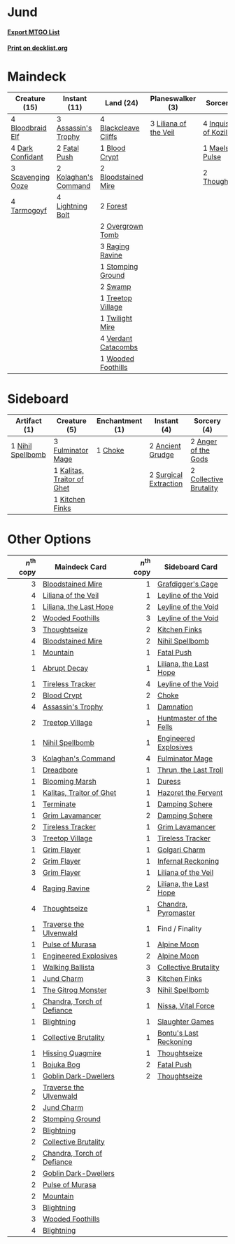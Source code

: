 # Jund

#### [Export MTGO List](../collection/Jund/Jund.txt)
#### [Print on decklist.org](http://decklist.org/?deckmain=3%09Assassin's%20Trophy%0A4%09Blackcleave%20Cliffs%0A1%09Blood%20Crypt%0A4%09Bloodbraid%20Elf%0A2%09Bloodstained%20Mire%0A4%09Dark%20Confidant%0A2%09Fatal%20Push%0A2%09Forest%0A4%09Inquisition%20of%20Kozilek%0A2%09Kolaghan's%20Command%0A4%09Lightning%20Bolt%0A3%09Liliana%20of%20the%20Veil%0A1%09Maelstrom%20Pulse%0A2%09Overgrown%20Tomb%0A3%09Raging%20Ravine%0A3%09Scavenging%20Ooze%0A1%09Stomping%20Ground%0A2%09Swamp%0A4%09Tarmogoyf%0A2%09Thoughtseize%0A1%09Treetop%20Village%0A1%09Twilight%20Mire%0A4%09Verdant%20Catacombs%0A1%09Wooded%20Foothills&deckside=2%09Ancient%20Grudge%0A2%09Anger%20of%20the%20Gods%0A1%09Choke%0A2%09Collective%20Brutality%0A3%09Fulminator%20Mage%0A1%09Kalitas,%20Traitor%20of%20Ghet%0A1%09Kitchen%20Finks%0A1%09Nihil%20Spellbomb%0A2%09Surgical%20Extraction)
# Maindeck

|                                       Creature (15)                                        |                                         Instant (11)                                          |                                           Land (24)                                           |                                        Planeswalker (3)                                        |                                            Sorcery (7)                                            |
|--------------------------------------------------------------------------------------------|-----------------------------------------------------------------------------------------------|-----------------------------------------------------------------------------------------------|------------------------------------------------------------------------------------------------|---------------------------------------------------------------------------------------------------|
|4 [Bloodbraid Elf](http://gatherer.wizards.com/Pages/Card/Details.aspx?multiverseid=423509) |3 [Assassin's Trophy](http://gatherer.wizards.com/Pages/Card/Details.aspx?multiverseid=452902) |4 [Blackcleave Cliffs](http://gatherer.wizards.com/Pages/Card/Details.aspx?multiverseid=209401)|3 [Liliana of the Veil](http://gatherer.wizards.com/Pages/Card/Details.aspx?multiverseid=425901)|4 [Inquisition of Kozilek](http://gatherer.wizards.com/Pages/Card/Details.aspx?multiverseid=425900)|
|4 [Dark Confidant](http://gatherer.wizards.com/Pages/Card/Details.aspx?multiverseid=370413) |2 [Fatal Push](http://gatherer.wizards.com/Pages/Card/Details.aspx?multiverseid=423724)        |1 [Blood Crypt](http://gatherer.wizards.com/Pages/Card/Details.aspx?multiverseid=405093)       |                                                                                                |1 [Maelstrom Pulse](http://gatherer.wizards.com/Pages/Card/Details.aspx?multiverseid=370521)       |
|3 [Scavenging Ooze](http://gatherer.wizards.com/Pages/Card/Details.aspx?multiverseid=425959)|2 [Kolaghan's Command](http://gatherer.wizards.com/Pages/Card/Details.aspx?multiverseid=394613)|2 [Bloodstained Mire](http://gatherer.wizards.com/Pages/Card/Details.aspx?multiverseid=405094) |                                                                                                |2 [Thoughtseize](http://gatherer.wizards.com/Pages/Card/Details.aspx?multiverseid=438676)          |
|4 [Tarmogoyf](http://gatherer.wizards.com/Pages/Card/Details.aspx?multiverseid=370404)      |4 [Lightning Bolt](http://gatherer.wizards.com/Pages/Card/Details.aspx?multiverseid=234704)    |2 [Forest](http://gatherer.wizards.com/Pages/Card/Details.aspx?multiverseid=439605)            |                                                                                                |                                                                                                   |
|                                                                                            |                                                                                               |2 [Overgrown Tomb](http://gatherer.wizards.com/Pages/Card/Details.aspx?multiverseid=405103)    |                                                                                                |                                                                                                   |
|                                                                                            |                                                                                               |3 [Raging Ravine](http://gatherer.wizards.com/Pages/Card/Details.aspx?multiverseid=177583)     |                                                                                                |                                                                                                   |
|                                                                                            |                                                                                               |1 [Stomping Ground](http://gatherer.wizards.com/Pages/Card/Details.aspx?multiverseid=405110)   |                                                                                                |                                                                                                   |
|                                                                                            |                                                                                               |2 [Swamp](http://gatherer.wizards.com/Pages/Card/Details.aspx?multiverseid=439603)             |                                                                                                |                                                                                                   |
|                                                                                            |                                                                                               |1 [Treetop Village](http://gatherer.wizards.com/Pages/Card/Details.aspx?multiverseid=442766)   |                                                                                                |                                                                                                   |
|                                                                                            |                                                                                               |1 [Twilight Mire](http://gatherer.wizards.com/Pages/Card/Details.aspx?multiverseid=442237)     |                                                                                                |                                                                                                   |
|                                                                                            |                                                                                               |4 [Verdant Catacombs](http://gatherer.wizards.com/Pages/Card/Details.aspx?multiverseid=426074) |                                                                                                |                                                                                                   |
|                                                                                            |                                                                                               |1 [Wooded Foothills](http://gatherer.wizards.com/Pages/Card/Details.aspx?multiverseid=405116)  |                                                                                                |                                                                                                   |


# Sideboard

|                                        Artifact (1)                                        |                                            Creature (5)                                             |                                 Enchantment (1)                                  |                                          Instant (4)                                           |                                           Sorcery (4)                                           |
|--------------------------------------------------------------------------------------------|-----------------------------------------------------------------------------------------------------|----------------------------------------------------------------------------------|------------------------------------------------------------------------------------------------|-------------------------------------------------------------------------------------------------|
|1 [Nihil Spellbomb](http://gatherer.wizards.com/Pages/Card/Details.aspx?multiverseid=442215)|3 [Fulminator Mage](http://gatherer.wizards.com/Pages/Card/Details.aspx?multiverseid=397686)         |1 [Choke](http://gatherer.wizards.com/Pages/Card/Details.aspx?multiverseid=430685)|2 [Ancient Grudge](http://gatherer.wizards.com/Pages/Card/Details.aspx?multiverseid=425913)     |2 [Anger of the Gods](http://gatherer.wizards.com/Pages/Card/Details.aspx?multiverseid=438682)   |
|                                                                                            |1 [Kalitas, Traitor of Ghet](http://gatherer.wizards.com/Pages/Card/Details.aspx?multiverseid=407596)|                                                                                  |2 [Surgical Extraction](http://gatherer.wizards.com/Pages/Card/Details.aspx?multiverseid=397706)|2 [Collective Brutality](http://gatherer.wizards.com/Pages/Card/Details.aspx?multiverseid=414380)|
|                                                                                            |1 [Kitchen Finks](http://gatherer.wizards.com/Pages/Card/Details.aspx?multiverseid=370458)           |                                                                                  |                                                                                                |                                                                                                 |


# Other Options

|*n*<sup>th</sup> copy|                                            Maindeck Card                                            |*n*<sup>th</sup> copy|                                          Sideboard Card                                          |
|--------------------:|-----------------------------------------------------------------------------------------------------|--------------------:|--------------------------------------------------------------------------------------------------|
|                    3|[Bloodstained Mire](http://gatherer.wizards.com/Pages/Card/Details.aspx?multiverseid=405094)         |                    1|[Grafdigger's Cage](http://gatherer.wizards.com/Pages/Card/Details.aspx?multiverseid=426046)      |
|                    4|[Liliana of the Veil](http://gatherer.wizards.com/Pages/Card/Details.aspx?multiverseid=425901)       |                    1|[Leyline of the Void](http://gatherer.wizards.com/Pages/Card/Details.aspx?multiverseid=205013)    |
|                    1|[Liliana, the Last Hope](http://gatherer.wizards.com/Pages/Card/Details.aspx?multiverseid=414388)    |                    2|[Leyline of the Void](http://gatherer.wizards.com/Pages/Card/Details.aspx?multiverseid=205013)    |
|                    2|[Wooded Foothills](http://gatherer.wizards.com/Pages/Card/Details.aspx?multiverseid=405116)          |                    3|[Leyline of the Void](http://gatherer.wizards.com/Pages/Card/Details.aspx?multiverseid=205013)    |
|                    3|[Thoughtseize](http://gatherer.wizards.com/Pages/Card/Details.aspx?multiverseid=438676)              |                    2|[Kitchen Finks](http://gatherer.wizards.com/Pages/Card/Details.aspx?multiverseid=370458)          |
|                    4|[Bloodstained Mire](http://gatherer.wizards.com/Pages/Card/Details.aspx?multiverseid=405094)         |                    2|[Nihil Spellbomb](http://gatherer.wizards.com/Pages/Card/Details.aspx?multiverseid=442215)        |
|                    1|[Mountain](http://gatherer.wizards.com/Pages/Card/Details.aspx?multiverseid=439604)                  |                    1|[Fatal Push](http://gatherer.wizards.com/Pages/Card/Details.aspx?multiverseid=423724)             |
|                    1|[Abrupt Decay](http://gatherer.wizards.com/Pages/Card/Details.aspx?multiverseid=425971)              |                    1|[Liliana, the Last Hope](http://gatherer.wizards.com/Pages/Card/Details.aspx?multiverseid=414388) |
|                    1|[Tireless Tracker](http://gatherer.wizards.com/Pages/Card/Details.aspx?multiverseid=409997)          |                    4|[Leyline of the Void](http://gatherer.wizards.com/Pages/Card/Details.aspx?multiverseid=205013)    |
|                    2|[Blood Crypt](http://gatherer.wizards.com/Pages/Card/Details.aspx?multiverseid=405093)               |                    2|[Choke](http://gatherer.wizards.com/Pages/Card/Details.aspx?multiverseid=430685)                  |
|                    4|[Assassin's Trophy](http://gatherer.wizards.com/Pages/Card/Details.aspx?multiverseid=452902)         |                    1|[Damnation](http://gatherer.wizards.com/Pages/Card/Details.aspx?multiverseid=425888)              |
|                    2|[Treetop Village](http://gatherer.wizards.com/Pages/Card/Details.aspx?multiverseid=442766)           |                    1|[Huntmaster of the Fells](http://gatherer.wizards.com/Pages/Card/Details.aspx?multiverseid=439333)|
|                    1|[Nihil Spellbomb](http://gatherer.wizards.com/Pages/Card/Details.aspx?multiverseid=442215)           |                    1|[Engineered Explosives](http://gatherer.wizards.com/Pages/Card/Details.aspx?multiverseid=370549)  |
|                    3|[Kolaghan's Command](http://gatherer.wizards.com/Pages/Card/Details.aspx?multiverseid=394613)        |                    4|[Fulminator Mage](http://gatherer.wizards.com/Pages/Card/Details.aspx?multiverseid=397686)        |
|                    1|[Dreadbore](http://gatherer.wizards.com/Pages/Card/Details.aspx?multiverseid=430622)                 |                    1|[Thrun, the Last Troll](http://gatherer.wizards.com/Pages/Card/Details.aspx?multiverseid=214050)  |
|                    1|[Blooming Marsh](http://gatherer.wizards.com/Pages/Card/Details.aspx?multiverseid=417816)            |                    1|[Duress](http://gatherer.wizards.com/Pages/Card/Details.aspx?multiverseid=270465)                 |
|                    1|[Kalitas, Traitor of Ghet](http://gatherer.wizards.com/Pages/Card/Details.aspx?multiverseid=407596)  |                    1|[Hazoret the Fervent](http://gatherer.wizards.com/Pages/Card/Details.aspx?multiverseid=429886)    |
|                    1|[Terminate](http://gatherer.wizards.com/Pages/Card/Details.aspx?multiverseid=426019)                 |                    1|[Damping Sphere](http://gatherer.wizards.com/Pages/Card/Details.aspx?multiverseid=443101)         |
|                    1|[Grim Lavamancer](http://gatherer.wizards.com/Pages/Card/Details.aspx?multiverseid=234706)           |                    2|[Damping Sphere](http://gatherer.wizards.com/Pages/Card/Details.aspx?multiverseid=443101)         |
|                    2|[Tireless Tracker](http://gatherer.wizards.com/Pages/Card/Details.aspx?multiverseid=409997)          |                    1|[Grim Lavamancer](http://gatherer.wizards.com/Pages/Card/Details.aspx?multiverseid=234706)        |
|                    3|[Treetop Village](http://gatherer.wizards.com/Pages/Card/Details.aspx?multiverseid=442766)           |                    1|[Tireless Tracker](http://gatherer.wizards.com/Pages/Card/Details.aspx?multiverseid=409997)       |
|                    1|[Grim Flayer](http://gatherer.wizards.com/Pages/Card/Details.aspx?multiverseid=414489)               |                    1|[Golgari Charm](http://gatherer.wizards.com/Pages/Card/Details.aspx?multiverseid=430396)          |
|                    2|[Grim Flayer](http://gatherer.wizards.com/Pages/Card/Details.aspx?multiverseid=414489)               |                    1|[Infernal Reckoning](http://gatherer.wizards.com/Pages/Card/Details.aspx?multiverseid=447238)     |
|                    3|[Grim Flayer](http://gatherer.wizards.com/Pages/Card/Details.aspx?multiverseid=414489)               |                    1|[Liliana of the Veil](http://gatherer.wizards.com/Pages/Card/Details.aspx?multiverseid=425901)    |
|                    4|[Raging Ravine](http://gatherer.wizards.com/Pages/Card/Details.aspx?multiverseid=177583)             |                    2|[Liliana, the Last Hope](http://gatherer.wizards.com/Pages/Card/Details.aspx?multiverseid=414388) |
|                    4|[Thoughtseize](http://gatherer.wizards.com/Pages/Card/Details.aspx?multiverseid=438676)              |                    1|[Chandra, Pyromaster](http://gatherer.wizards.com/Pages/Card/Details.aspx?multiverseid=430581)    |
|                    1|[Traverse the Ulvenwald](http://gatherer.wizards.com/Pages/Card/Details.aspx?multiverseid=409998)    |                    1|Find / Finality                                                                                   |
|                    1|[Pulse of Murasa](http://gatherer.wizards.com/Pages/Card/Details.aspx?multiverseid=407651)           |                    1|[Alpine Moon](http://gatherer.wizards.com/Pages/Card/Details.aspx?multiverseid=447264)            |
|                    1|[Engineered Explosives](http://gatherer.wizards.com/Pages/Card/Details.aspx?multiverseid=370549)     |                    2|[Alpine Moon](http://gatherer.wizards.com/Pages/Card/Details.aspx?multiverseid=447264)            |
|                    1|[Walking Ballista](http://gatherer.wizards.com/Pages/Card/Details.aspx?multiverseid=423848)          |                    3|[Collective Brutality](http://gatherer.wizards.com/Pages/Card/Details.aspx?multiverseid=414380)   |
|                    1|[Jund Charm](http://gatherer.wizards.com/Pages/Card/Details.aspx?multiverseid=376383)                |                    3|[Kitchen Finks](http://gatherer.wizards.com/Pages/Card/Details.aspx?multiverseid=370458)          |
|                    1|[The Gitrog Monster](http://gatherer.wizards.com/Pages/Card/Details.aspx?multiverseid=410010)        |                    3|[Nihil Spellbomb](http://gatherer.wizards.com/Pages/Card/Details.aspx?multiverseid=442215)        |
|                    1|[Chandra, Torch of Defiance](http://gatherer.wizards.com/Pages/Card/Details.aspx?multiverseid=417683)|                    1|[Nissa, Vital Force](http://gatherer.wizards.com/Pages/Card/Details.aspx?multiverseid=417736)     |
|                    1|[Blightning](http://gatherer.wizards.com/Pages/Card/Details.aspx?multiverseid=442187)                |                    1|[Slaughter Games](http://gatherer.wizards.com/Pages/Card/Details.aspx?multiverseid=290532)        |
|                    1|[Collective Brutality](http://gatherer.wizards.com/Pages/Card/Details.aspx?multiverseid=414380)      |                    1|[Bontu's Last Reckoning](http://gatherer.wizards.com/Pages/Card/Details.aspx?multiverseid=430749) |
|                    1|[Hissing Quagmire](http://gatherer.wizards.com/Pages/Card/Details.aspx?multiverseid=407681)          |                    1|[Thoughtseize](http://gatherer.wizards.com/Pages/Card/Details.aspx?multiverseid=438676)           |
|                    1|[Bojuka Bog](http://gatherer.wizards.com/Pages/Card/Details.aspx?multiverseid=247536)                |                    2|[Fatal Push](http://gatherer.wizards.com/Pages/Card/Details.aspx?multiverseid=423724)             |
|                    1|[Goblin Dark-Dwellers](http://gatherer.wizards.com/Pages/Card/Details.aspx?multiverseid=407620)      |                    2|[Thoughtseize](http://gatherer.wizards.com/Pages/Card/Details.aspx?multiverseid=438676)           |
|                    2|[Traverse the Ulvenwald](http://gatherer.wizards.com/Pages/Card/Details.aspx?multiverseid=409998)    |                     |                                                                                                  |
|                    2|[Jund Charm](http://gatherer.wizards.com/Pages/Card/Details.aspx?multiverseid=376383)                |                     |                                                                                                  |
|                    2|[Stomping Ground](http://gatherer.wizards.com/Pages/Card/Details.aspx?multiverseid=405110)           |                     |                                                                                                  |
|                    2|[Blightning](http://gatherer.wizards.com/Pages/Card/Details.aspx?multiverseid=442187)                |                     |                                                                                                  |
|                    2|[Collective Brutality](http://gatherer.wizards.com/Pages/Card/Details.aspx?multiverseid=414380)      |                     |                                                                                                  |
|                    2|[Chandra, Torch of Defiance](http://gatherer.wizards.com/Pages/Card/Details.aspx?multiverseid=417683)|                     |                                                                                                  |
|                    2|[Goblin Dark-Dwellers](http://gatherer.wizards.com/Pages/Card/Details.aspx?multiverseid=407620)      |                     |                                                                                                  |
|                    2|[Pulse of Murasa](http://gatherer.wizards.com/Pages/Card/Details.aspx?multiverseid=407651)           |                     |                                                                                                  |
|                    2|[Mountain](http://gatherer.wizards.com/Pages/Card/Details.aspx?multiverseid=439604)                  |                     |                                                                                                  |
|                    3|[Blightning](http://gatherer.wizards.com/Pages/Card/Details.aspx?multiverseid=442187)                |                     |                                                                                                  |
|                    3|[Wooded Foothills](http://gatherer.wizards.com/Pages/Card/Details.aspx?multiverseid=405116)          |                     |                                                                                                  |
|                    4|[Blightning](http://gatherer.wizards.com/Pages/Card/Details.aspx?multiverseid=442187)                |                     |                                                                                                  |

